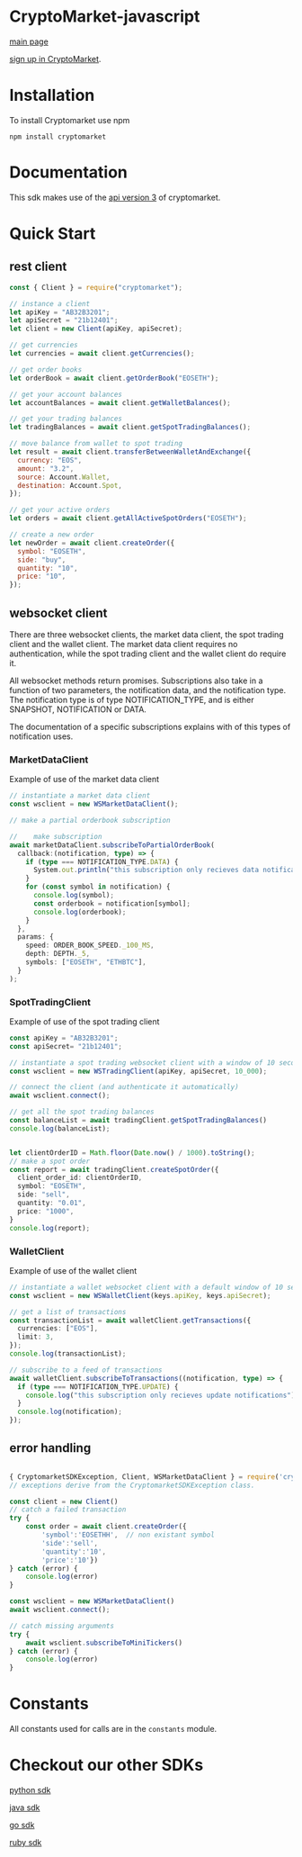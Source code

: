 # CryptoMarket-javascript

[main page](https://www.cryptomkt.com/)

[sign up in CryptoMarket](https://www.cryptomkt.com/account/register).

# Installation

To install Cryptomarket use npm

```
npm install cryptomarket
```

# Documentation

This sdk makes use of the [api version 3](https://api.exchange.cryptomkt.com) of cryptomarket.

# Quick Start

## rest client

```javascript
const { Client } = require("cryptomarket");

// instance a client
let apiKey = "AB32B3201";
let apiSecret = "21b12401";
let client = new Client(apiKey, apiSecret);

// get currencies
let currencies = await client.getCurrencies();

// get order books
let orderBook = await client.getOrderBook("EOSETH");

// get your account balances
let accountBalances = await client.getWalletBalances();

// get your trading balances
let tradingBalances = await client.getSpotTradingBalances();

// move balance from wallet to spot trading
let result = await client.transferBetweenWalletAndExchange({
  currency: "EOS",
  amount: "3.2",
  source: Account.Wallet,
  destination: Account.Spot,
});

// get your active orders
let orders = await client.getAllActiveSpotOrders("EOSETH");

// create a new order
let newOrder = await client.createOrder({
  symbol: "EOSETH",
  side: "buy",
  quantity: "10",
  price: "10",
});
```

## websocket client

There are three websocket clients, the market data client, the spot trading client and the wallet client.
The market data client requires no authentication, while the spot trading client and the wallet client do require it.

All websocket methods return promises. Subscriptions also take in a function of two parameters, the notification data, and the notification type. The notification type is of type NOTIFICATION_TYPE, and is either SNAPSHOT, NOTIFICATION or DATA.

The documentation of a specific subscriptions explains with of this types of
notification uses.

### MarketDataClient

Example of use of the market data client

```typescript
// instantiate a market data client
const wsclient = new WSMarketDataClient();

// make a partial orderbook subscription

//    make subscription
await marketDataClient.subscribeToPartialOrderBook(
  callback:(notification, type) => {
    if (type === NOTIFICATION_TYPE.DATA) {
      System.out.println("this subscription only recieves data notifications");
    }
    for (const symbol in notification) {
      console.log(symbol);
      const orderbook = notification[symbol];
      console.log(orderbook);
    }
  },
  params: {
    speed: ORDER_BOOK_SPEED._100_MS,
    depth: DEPTH._5,
    symbols: ["EOSETH", "ETHBTC"],
  }
);


```

### SpotTradingClient

Example of use of the spot trading client

```typescript
const apiKey = "AB32B3201";
const apiSecret= "21b12401";

// instantiate a spot trading websocket client with a window of 10 seconds
const wsclient = new WSTradingClient(apiKey, apiSecret, 10_000);

// connect the client (and authenticate it automatically)
await wsclient.connect();

// get all the spot trading balances
const balanceList = await tradingClient.getSpotTradingBalances()
console.log(balanceList);


let clientOrderID = Math.floor(Date.now() / 1000).toString();
// make a spot order
const report = await tradingClient.createSpotOrder({
  client_order_id: clientOrderID,
  symbol: "EOSETH",
  side: "sell",
  quantity: "0.01",
  price: "1000",
}
console.log(report);
```

### WalletClient

Example of use of the wallet client

```typescript
// instantiate a wallet websocket client with a default window of 10 seconds
const wsclient = new WSWalletClient(keys.apiKey, keys.apiSecret);

// get a list of transactions
const transactionList = await walletClient.getTransactions({
  currencies: ["EOS"],
  limit: 3,
});
console.log(transactionList);

// subscribe to a feed of transactions
await walletClient.subscribeToTransactions((notification, type) => {
  if (type === NOTIFICATION_TYPE.UPDATE) {
    console.log("this subscription only recieves update notifications");
  }
  console.log(notification);
});
```

## error handling

```typescript

{ CryptomarketSDKException, Client, WSMarketDataClient } = require('cryptomarket')
// exceptions derive from the CryptomarketSDKException class.

const client = new Client()
// catch a failed transaction
try {
    const order = await client.createOrder({
        'symbol':'EOSETHH',  // non existant symbol
        'side':'sell',
        'quantity':'10',
        'price':'10'})
} catch (error) {
    console.log(error)
}

const wsclient = new WSMarketDataClient()
await wsclient.connect();

// catch missing arguments
try {
    await wsclient.subscribeToMiniTickers()
} catch (error) {
    console.log(error)
}
```

# Constants

All constants used for calls are in the `constants` module.

# Checkout our other SDKs

[python sdk](https://github.com/cryptomkt/cryptomkt-python)

[java sdk](https://github.com/cryptomkt/cryptomkt-java)

[go sdk](https://github.com/cryptomkt/cryptomkt-go)

[ruby sdk](https://github.com/cryptomkt/cryptomkt-ruby)
